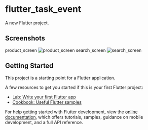 # flutter_task_event

A new Flutter project.

## Screenshots

product_screen
![product_screen](https://github.com/user-attachments/assets/aa3c706a-909c-49ee-a9c7-3f55bafda11a)
search_screen
![search_screen](https://github.com/user-attachments/assets/0fee118e-5ba2-43c0-b66a-50c48340f2ed)


## Getting Started

This project is a starting point for a Flutter application.

A few resources to get you started if this is your first Flutter project:

- [Lab: Write your first Flutter app](https://docs.flutter.dev/get-started/codelab)
- [Cookbook: Useful Flutter samples](https://docs.flutter.dev/cookbook)

For help getting started with Flutter development, view the
[online documentation](https://docs.flutter.dev/), which offers tutorials,
samples, guidance on mobile development, and a full API reference.
